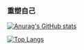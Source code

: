 ### 重塑自己

[![Anurag's GitHub stats](https://github-readme-stats.vercel.app/api?username=aihjq520)](https://github.com/anuraghazra/github-readme-stats)

[![Top Langs](https://github-readme-stats.vercel.app/api/top-langs/?username=aihjq520&hide=javascript,html)](https://github.com/anuraghazra/github-readme-stats)
